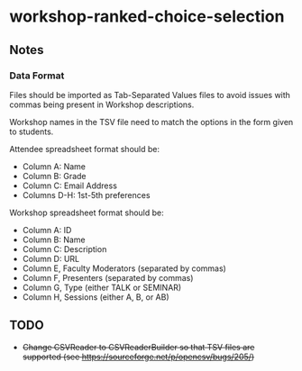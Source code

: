# workshop-ranked-choice-selection

## Notes

### Data Format

Files should be imported as Tab-Separated Values files to avoid issues with commas being present in Workshop descriptions.

Workshop names in the TSV file need to match the options in the form given to students.

Attendee spreadsheet format should be:
- Column A: Name
- Column B: Grade
- Column C: Email Address
- Columns D-H: 1st-5th preferences

Workshop spreadsheet format should be:
- Column A: ID
- Column B: Name
- Column C: Description
- Column D: URL
- Column E, Faculty Moderators (separated by commas)
- Column F, Presenters (separated by commas)
- Column G, Type (either TALK or SEMINAR)
- Column H, Sessions (either A, B, or AB)

## TODO

- ~~Change CSVReader to CSVReaderBuilder so that TSV files are supported (see https://sourceforge.net/p/opencsv/bugs/205/)~~